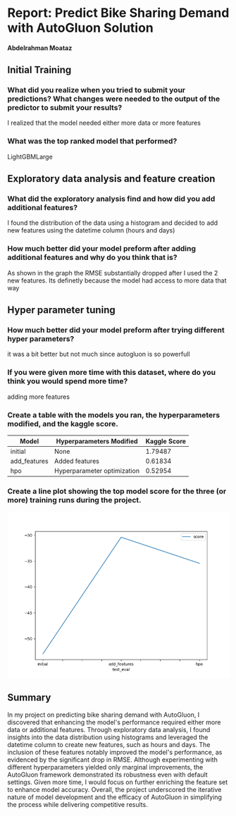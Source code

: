 # Report: Predict Bike Sharing Demand with AutoGluon Solution
#### Abdelrahman Moataz


## Initial Training
### What did you realize when you tried to submit your predictions? What changes were needed to the output of the predictor to submit your results?


I realized that the model needed either more data or more features

### What was the top ranked model that performed?
LightGBMLarge 

## Exploratory data analysis and feature creation
### What did the exploratory analysis find and how did you add additional features?
I found the distribution of the data using a histogram and decided to add new features using the datetime column (hours and days)


### How much better did your model preform after adding additional features and why do you think that is?
As shown in the graph the RMSE substantially dropped after I used the 2 new features. Its definetly because the model had access 
to more data that way

## Hyper parameter tuning
### How much better did your model preform after trying different hyper parameters?
it was a bit better but not much since autogluon is so powerfull 

### If you were given more time with this dataset, where do you think you would spend more time?
adding more features

### Create a table with the models you ran, the hyperparameters modified, and the kaggle score.
| Model         | Hyperparameters Modified   | Kaggle Score |
|---------------|----------------------------|--------------|
| initial       | None                       | 1.79487      |
| add_features  | Added features             | 0.61834      |
| hpo           | Hyperparameter optimization| 0.52954      |



### Create a line plot showing the top model score for the three (or more) training runs during the project.



![model_test_score.png](model_test_score.png)



## Summary

In my project on predicting bike sharing demand with AutoGluon, I discovered that enhancing the model's performance required either more data or additional features. Through exploratory data analysis, I found insights into the data distribution using histograms and leveraged the datetime column to create new features, such as hours and days. The inclusion of these features notably improved the model's performance, as evidenced by the significant drop in RMSE. Although experimenting with different hyperparameters yielded only marginal improvements, the AutoGluon framework demonstrated its robustness even with default settings. Given more time, I would focus on further enriching the feature set to enhance model accuracy. Overall, the project underscored the iterative nature of model development and the efficacy of AutoGluon in simplifying the process while delivering competitive results.
